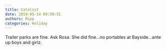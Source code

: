 ```yaml
---
title: Catalist
date: 2019-05-14 09:50:31
authors: Ripp
categories: Holiday
---
```


 Trailer parks are fine.
Ask Rosa. She did fine...no portables at Bayside...ante up boys and girlz.